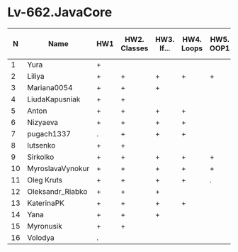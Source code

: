 # Lv-662.JavaCore

N|Name| HW1 | HW2. Classes|HW3. If...|HW4. Loops|HW5. OOP1 |HW6. OOP2 |HW7. Inner classes| HW8. Collection | HW9. String|HW10. Exception|HW11. Thread. IO|HW12. Java8
--|--|--|--|--|--|--|--|--|--|--|--|--|--
1|Yura|+||||||||||||
2|Liliya|+|+|+|+|+||||||||
3|Mariana0054|+|+|+||||||||||
4|LiudaKapusniak|+|+|||||||||||
5|Anton|+|+|+|+|||||||||
6|Nizyaeva|+|+|+|+|||||||||
7|pugach1337|.|+|+|+|||||||||
8|lutsenko|+|+|||||||||||
9|Sirkolko|+|+|+|+|+||||||||
10|MyroslavaVynokur|+|+|+|+|+||||||||
11|Oleg Kruts|+|+|+|+|.||||||||
12|Oleksandr_Riabko|+|+|+||||||||||
13|KaterinaPK|+|+|+|+|||||||||
14|Yana|+|+|+||||||||||
15|Myronusik|+|+|||||||||||
16|Volodya|.||||||||||||

